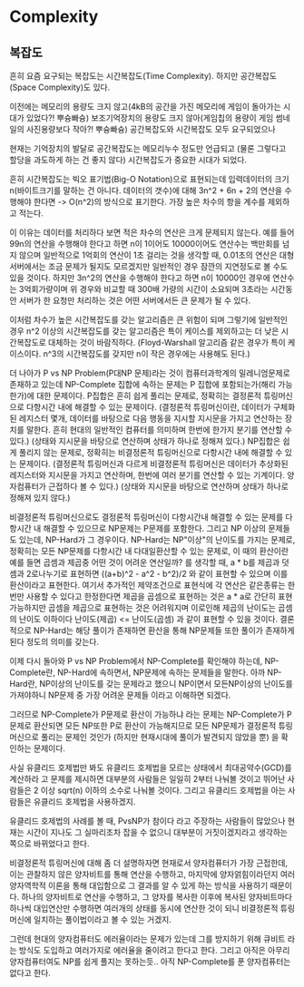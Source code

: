 # Complexity

## 복잡도

흔히 요즘 요구되는 복잡도는 시간복잡도(Time Complexity).
하지만 공간복잡도(Space Complexity)도 있다.

이전에는 메모리의 용량도 크지 않고(4kB의 공간을 가진 메모리에 게임이 돌아가는 시대가 있었다?! 뿌슝빠슝)
보조기억장치의 용량도 크지 않아(게임칩의 용량이 게임 썸네일의 사진용량보다 작아?! 뿌슝빠슝)
공간복잡도와 시간복잡도 모두 요구되었으나

현재는 기억장치의 발달로 공간복잡도는 메모리누수 정도만 언급되고 (물론 그렇다고 할당을 과도하게 하는 건 좋지 않다)
시간복잡도가 중요한 시대가 되었다.

흔히 시간복잡도는 빅오 표기법(Big-O Notation)으로 표현되는데
입력데이터의 크기 n(바이트크기를 말하는 건 아니다. 데이터의 갯수)에 대해 3n^2 + 6n + 2의 연산을 수행해야 한다면 -> O(n^2)의 방식으로 표기한다.
가장 높은 차수의 항을 계수를 제외하고 적는다.

이 이유는 데이터를 처리하다 보면 적은 차수의 연산은 크게 문제되지 않는다.
예를 들어 99n의 연산을 수행해야 한다고 하면 n이 1이어도 10000이어도 연산수는 백만회를 넘지 않으며
일반적으로 1억회의 연산이 1초 걸리는 것을 생각할 때, 0.01초의 연산은 대형서버에서는 조금 문제가 될지도 모르겠지만 일반적인 경우 잠깐의 지연정도로 볼 수도 있을 것이다.
하지만 3n^2의 연산을 수행해야 한다고 하면 n이 10000인 경우에 연산수는 3억회가량이며
위 경우와 비교할 때 300배 가량의 시간이 소요되며 3초라는 시간동안 서버가 한 요청만 처리하는 것은 어떤 서버에서든 큰 문제가 될 수 있다.

이처럼 차수가 높은 시간복잡도를 갖는 알고리즘은 큰 위험이 되며
그렇기에 일반적인 경우 n^2 이상의 시간복잡도를 갖는 알고리즘은 특이 케이스를 제외하고는 더 낮은 시간복잡도로 대체하는 것이 바람직하다.
(Floyd-Warshall 알고리즘 같은 경우가 특이 케이스이다. n^3의 시간복잡도를 갖지만 n이 작은 경우에는 사용해도 된다.)

더 나아가 P vs NP Problem(P대NP 문제)라는 것이 컴퓨터과학계의 밀레니엄문제로 존재하고 있는데
NP-Complete 집합에 속하는 문제는 P 집합에 포함되는가(해리 가능한가)에 대한 문제이다.
P집합은 흔히 쉽게 풀리는 문제로, 정확히는 결정론적 튜링머신으로 다항시간 내에 해결할 수 있는 문제이다.
(결정론적 튜링머신이란, 데이터가 구체화된 레지스터 몇개, 데이터를 바탕으로 다음 행동을 지시할 지시문을 가지고 연산하는 장치를 말한다. 흔히 현대의 일반적인 컴퓨터를 의미하며 한번에 한가지 분기를 연산할 수 있다.)
(상태와 지시문을 바탕으로 연산하며 상태가 하나로 정해져 있다.)
NP집합은 쉽게 풀리지 않는 문제로, 정확히는 비결정론적 튜링머신으로 다항시간 내에 해결할 수 있는 문제이다.
(결정론적 튜링머신과 다르게 비결정론적 튜링머신은 데이터가 추상화된 레지스터와 지시문을 가지고 연산하며, 한번에 여러 분기를 연산할 수 있는 기계이다. 양자컴퓨터가 근접하다 볼 수 있다.)
(상태와 지시문을 바탕으로 연산하며 상태가 하나로 정해져 있지 않다.)

비결정론적 튜링머신으로도 결정론적 튜링머신이 다항시간내 해결할 수 있는 문제를 다항시간 내 해결할 수 있으므로 NP문제는 P문제를 포함한다.
그리고 NP 이상의 문제들도 있는데, NP-Hard가 그 경우이다.
NP-Hard는 NP"이상"의 난이도를 가지는 문제로, 정확히는 모든 NP문제를 다항시간 내 다대일환산할 수 있는 문제로,
이 때의 환산이란 예를 들면
곱셈과 제곱중 어떤 것이 어려운 연산일까? 를 생각할 때,
a * b를 제곱과 덧셈과 2로나누기로 표현하면 ((a+b)^2 - a^2 - b^2)/2 와 같이 표현할 수 있으며 이를 환산이라고 표현한다.
여기서 추가적인 제약조건으로 표현식에 각 연산은 같은종류는 한번만 사용할 수 있다고 한정한다면
제곱을 곱셈으로 표현하는 것은 a * a로 간단히 표현 가능하지만
곱셈을 제곱으로 표현하는 것은 어려워지며
이로인해 제곱의 난이도는 곱셈의 난이도 이하이다 난이도(제곱) <= 난이도(곱셈) 과 같이 표현할 수 있을 것이다.
결론적으로 NP-Hard는 해당 풀이가 존재하면 환산을 통해 NP문제들 또한 풀이가 존재하게 된다 정도의 의미를 갖는다.

이제 다시 돌아와 P vs NP Problem에서 NP-Complete를 확인해야 하는데,
NP-Complete란, NP-Hard에 속하면서, NP문제에 속하는 문제들을 말한다.
아까 NP-Hard란, NP이상의 난이도를 갖는 문제라고 했으니
NP이면서 모든NP이상의 난이도를 가져야하니 NP문제 중 가장 어려운 문제들 이라고 이해하면 되겠다.

그러므로 NP-Complete가 P문제로 환산이 가능하냐 라는 문제는 NP-Complete가 P문제로 환산되면 모든 NP또한 P로 환산이 가능해지므로
모든 NP문제가 결정론적 튜링머신으로 풀리는 문제인 것인가 (하지만 현재시대에 풀이가 발견되지 않았을 뿐)
을 확인하는 문제이다.

사실 유클리드 호제법만 봐도
유클리드 호제법을 모르는 상태에서 최대공약수(GCD)를 계산하라 고 문제를 제시하면
대부분의 사람들은 일일히 2부터 나눠볼 것이고
뛰어난 사람들은 2 이상 sqrt(n) 이하의 소수로 나눠볼 것이다.
그리고 유클리드 호제법을 아는 사람들은 유클리드 호제법을 사용하겠지.

유클리드 호제법의 사례를 볼 때, PvsNP가 참이다 라고 주장하는 사람들이 많았으나
현재는 시간이 지나도 그 실마리조차 잡을 수 없으니 대부분이 거짓이겠지라고 생각하는 쪽으로 바뀌었다고 한다.



비결정론적 튜링머신에 대해 좀 더 설명하자면
현재로서 양자컴퓨터가 가장 근접한데, 이는 관찰하지 않은 양자비트를 통해 연산을 수행하고, 마지막에 양자얽힘이라던지 여러 양자역학적 이론을 통해 대입함으로 그 결과를 알 수 있게 하는 방식을 사용하기 때문이다.
하나의 양자비트로 연산을 수행하고, 그 양자를 복사한 이후에 복사된 양자비트마다 하나씩 대입연산만 수행하면 여러개의 상태를 동시에 연산한 것이 되니
비결정론적 튜링머신에 일치하는 풀이법이라고 볼 수 있는 거겠지.

그런데 현대의 양자컴퓨터도 에러율이라는 문제가 있는데
그를 방지하기 위해 큐비트 라는 방식도 도입하고 여러가지로 에러율을 줄이려고 한다고 한다.
그리고 아직은 아무리 양자컴퓨터여도 NP를 쉽게 풀지는 못하는듯.. 아직 NP-Complete를 푼 양자컴퓨터는 없다고 한다.

